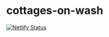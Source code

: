 # cottages-on-wash

[![Netlify Status](https://api.netlify.com/api/v1/badges/47549c3a-7bc3-4219-809c-39dad4947f52/deploy-status)](https://app.netlify.com/sites/gallant-agnesi-6288b7/deploys)

